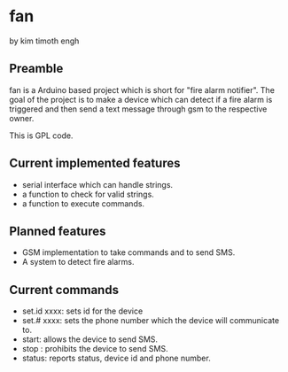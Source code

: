 # fan
by kim timoth engh

## Preamble
fan is a Arduino based project which is short for "fire alarm notifier". The goal of the project is to make a device which can detect if a fire alarm is triggered and then send a text message through gsm to the respective owner.

This is GPL code.

## Current implemented features
* serial interface which can handle strings.
* a function to check for valid strings.
* a function to execute commands.

## Planned features
* GSM implementation to take commands and to send SMS.
* A system to detect fire alarms.

## Current commands
* set.id xxxx: sets id for the device
* set.# xxxx: sets the phone number which the device will communicate to.
* start: allows the device to send SMS.
* stop : prohibits the device to send SMS.
* status: reports status, device id and phone number.
